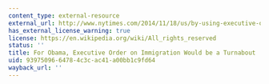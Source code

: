 ```yaml
---
content_type: external-resource
external_url: http://www.nytimes.com/2014/11/18/us/by-using-executive-order-on-immigration-obama-would-reverse-long-held-stance.html
has_external_license_warning: true
license: https://en.wikipedia.org/wiki/All_rights_reserved
status: ''
title: For Obama, Executive Order on Immigration Would be a Turnabout
uid: 93975096-6478-4c3c-ac41-a00bb1c9fd64
wayback_url: ''
---
```

